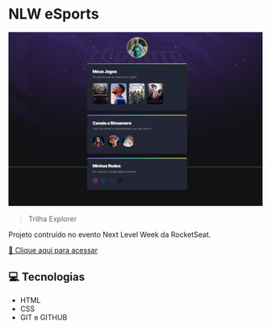 # NLW eSports

![preview](./.github/preview.png)

> Trilha Explorer

Projeto contruído no evento Next Level Week da RocketSeat.

[🔗 Clique aqui para acessar](https://alefhilima.github.io/nlw-esports-explorer)

## 💻 Tecnologias 

- HTML
- CSS
- GIT e GITHUB